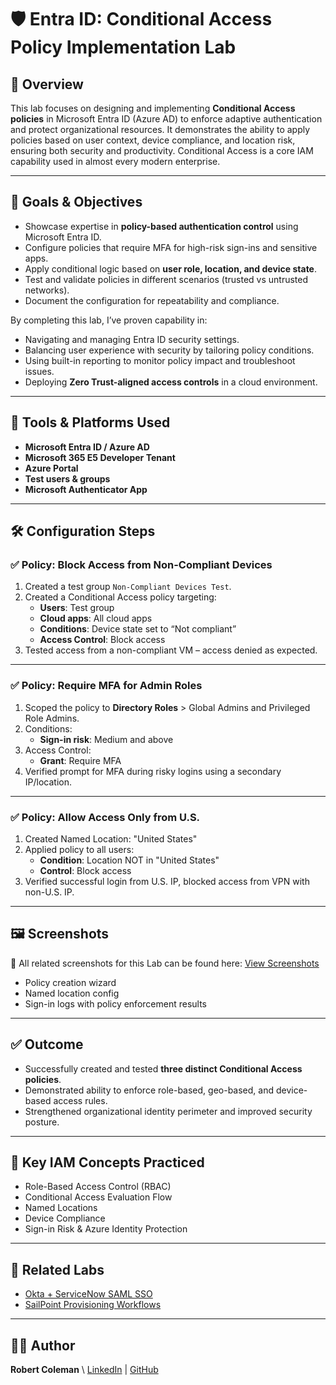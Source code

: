 # 🛡️ Entra ID: Conditional Access Policy Implementation Lab

## 📘 Overview
This lab focuses on designing and implementing **Conditional Access policies** in Microsoft Entra ID (Azure AD) to enforce adaptive authentication and protect organizational resources. It demonstrates the ability to apply policies based on user context, device compliance, and location risk, ensuring both security and productivity. Conditional Access is a core IAM capability used in almost every modern enterprise.

---

## 🎯 Goals & Objectives
- Showcase expertise in **policy-based authentication control** using Microsoft Entra ID.
- Configure policies that require MFA for high-risk sign-ins and sensitive apps.
- Apply conditional logic based on **user role, location, and device state**.
- Test and validate policies in different scenarios (trusted vs untrusted networks).
- Document the configuration for repeatability and compliance.

By completing this lab, I’ve proven capability in:
- Navigating and managing Entra ID security settings.
- Balancing user experience with security by tailoring policy conditions.
- Using built-in reporting to monitor policy impact and troubleshoot issues.
- Deploying **Zero Trust-aligned access controls** in a cloud environment.



---

## 🧰 Tools & Platforms Used
- **Microsoft Entra ID / Azure AD**
- **Microsoft 365 E5 Developer Tenant**
- **Azure Portal**
- **Test users & groups**
- **Microsoft Authenticator App**

---

## 🛠️ Configuration Steps

### ✅ Policy: Block Access from Non-Compliant Devices
1. Created a test group `Non-Compliant Devices Test`.
2. Created a Conditional Access policy targeting:
   - **Users**: Test group
   - **Cloud apps**: All cloud apps
   - **Conditions**: Device state set to “Not compliant”
   - **Access Control**: Block access
3. Tested access from a non-compliant VM – access denied as expected.

---

### ✅ Policy: Require MFA for Admin Roles
1. Scoped the policy to **Directory Roles** > Global Admins and Privileged Role Admins.
2. Conditions:
   - **Sign-in risk**: Medium and above
3. Access Control:
   - **Grant**: Require MFA
4. Verified prompt for MFA during risky logins using a secondary IP/location.

---

### ✅ Policy: Allow Access Only from U.S.
1. Created Named Location: "United States"
2. Applied policy to all users:
   - **Condition**: Location NOT in "United States"
   - **Control**: Block access
3. Verified successful login from U.S. IP, blocked access from VPN with non-U.S. IP.

---

## 🖼️ Screenshots
📌 All related screenshots for this Lab can be found here:
[View Screenshots](./screenshots)
- Policy creation wizard
- Named location config
- Sign-in logs with policy enforcement results

---

## ✅ Outcome
- Successfully created and tested **three distinct Conditional Access policies**.
- Demonstrated ability to enforce role-based, geo-based, and device-based access rules.
- Strengthened organizational identity perimeter and improved security posture.

---

## 🧠 Key IAM Concepts Practiced
- Role-Based Access Control (RBAC)
- Conditional Access Evaluation Flow
- Named Locations
- Device Compliance
- Sign-in Risk & Azure Identity Protection

---

## 📎 Related Labs
- [Okta + ServiceNow SAML SSO](../Okta-ServiceNow-SSO/)
- [SailPoint Provisioning Workflows](../SailPoint-Provisioning/)

---

## 👨‍💻 Author
**Robert Coleman**  \\
[LinkedIn](https://www.linkedin.com/in/roberthcoleman/)  |  [GitHub](https://github.com/roberthcoleman)

